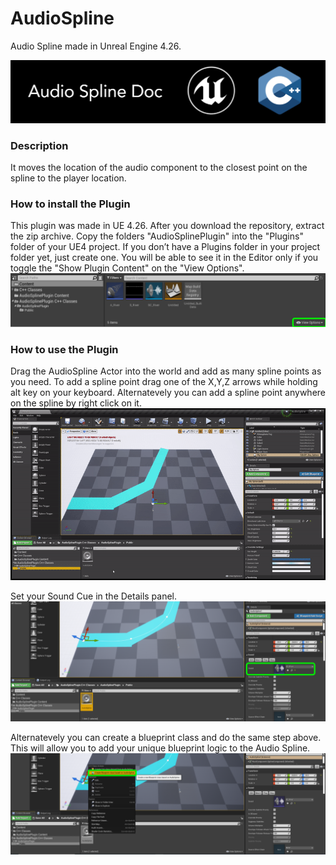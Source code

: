 # AudioSpline
Audio Spline made in Unreal Engine 4.26. 

![](Documentation/Images/Image01.PNG)

### Description
It moves the location of the audio component to the closest point on the spline to the player location.


### How to install the Plugin 
This plugin was made in UE 4.26.
After you download the repository, extract the zip archive. Copy the folders "AudioSplinePlugin" into the "Plugins" folder of your UE4 project. 
If you don’t have a Plugins folder in your project folder yet, just create one.
You will be able to see it in the Editor only if you toggle the "Show Plugin Content" on the "View Options".
![](Documentation/Images/Image02.PNG)

### How to use the Plugin
Drag the AudioSpline Actor into the world and add as many spline points as you need.
To add a spline point drag one of the X,Y,Z arrows while holding alt key on your keyboard. Alternatevely you can add a spline point anywhere on the spline by right click on it. 
![](Documentation/Images/Gif01.gif)

Set your Sound Cue in the Details panel.   
![](Documentation/Images/Image05.PNG)

Alternatevely you can create a blueprint class and do the same step above. This will allow you to add your unique blueprint logic to the Audio Spline.
![](Documentation/Images/Image04.PNG)
